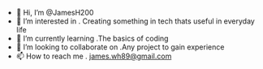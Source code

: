 - 👋 Hi, I’m @JamesH200
- 👀 I’m interested in . Creating something in tech thats useful in everyday life 
- 🌱 I’m currently learning .The basics of coding
- 💞️ I’m looking to collaborate on .Any project to gain experience 
- 📫 How to reach me . james.wh89@gmail.com

<!---
JamesH200/JamesH200 is a ✨ special ✨ repository because its `README.md` (this file) appears on your GitHub profile.
You can click the Preview link to take a look at your changes.
--->
